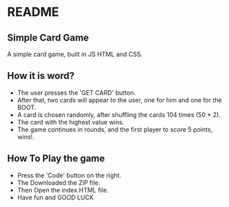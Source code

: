 # README


## Simple Card Game

A simple card game, built in JS HTML and CSS.

## How it is word?

- The user presses the 'GET CARD' button.
- After that, two cards will appear to the user, one for him and one for the BOOT.
- A card is chosen randomly, after shuffling the cards 104 times (50 * 2).
- The card with the highest value wins.
- The game continues in rounds, and the first player to score 5 points, wins!.


## How To Play the game

- Press the 'Code' button on the right.
- The Downloaded the ZIP file.
- Then Open the index.HTML file.
- Have fun and GOOD LUCK
